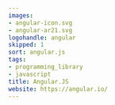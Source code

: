 ```yaml
---
images:
- angular-icon.svg
- angular-ar21.svg
logohandle: angular
skipped: 1
sort: angular.js
tags:
- programming_library
- javascript
title: Angular.JS
website: https://angular.io/
---
```

